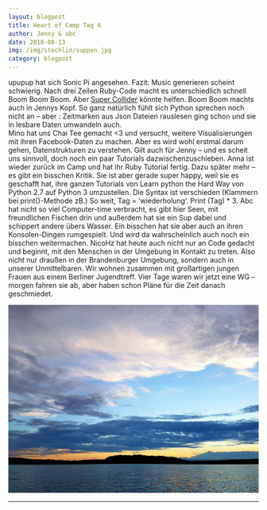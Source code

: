 ```yaml
---
layout: blogpost
title: Heart of Camp Tag 4
author: Jenny & abc
date: 2018-08-13
img: /img/stechlin/suppen.jpg
category: blogpost
---
```



upupup hat sich Sonic Pi angesehen. Fazit: Music generieren scheint schwierig. Nach drei Zeilen Ruby-Code macht es unterschiedlich schnell Boom Boom Boom. Aber [Super Collider](https://supercollider.github.io/) könnte helfen.
Boom Boom machts auch in Jennys Kopf. So ganz natürlich fühlt sich Python sprechen noch nicht an – aber : Zeitmarken aus Json Dateien rauslesen ging schon und sie in lesbare Daten umwandeln auch.  
Mino hat uns Chai Tee gemacht <3 und versucht, weitere Visualisierungen mit ihren Facebook-Daten zu machen. Aber es wird wohl erstmal darum gehen, Datenstrukturen zu verstehen. Gilt auch für Jenny – und es scheit uns sinnvoll, doch noch ein paar Tutorials dazwischenzuschieben. 
Anna ist wieder zurück im Camp und hat ihr Ruby Tutorial fertig. Dazu später mehr – es gibt ein bisschen Kritik. Sie ist aber gerade super happy, weil sie es geschafft hat, ihre ganzen Tutorials von Learn python the Hard Way von Python 2.7 auf Python 3 umzustellen. Die Syntax ist verschieden (Klammern bei print()-Methode zB.) So weit, Tag = ‘wiederholung‘. Print (Tag) * 3.
Abc hat nicht so viel Computer-time verbracht, es gibt hier Seen, mit freundlichen Fischen drin und außerdem hat sie ein Sup dabei und schippert andere übers Wasser. Ein bisschen hat sie aber auch an ihren Konsolen-Dingen rumgespielt. Und wird da wahrscheinlich auch noch ein bisschen weitermachen. 
NicoHz hat heute auch nicht nur an Code gedacht und beginnt, mit den Menschen in der Umgebung in Kontakt zu treten. Also nicht nur draußen in der Brandenburger Umgebung, sondern auch in unserer Unmittelbaren. Wir wohnen zusammen mit großartigen jungen Frauen aus einem Berliner  Jugendtreff. Vier Tage waren wir jetzt eine WG – morgen fahren sie ab, aber haben schon Pläne für die Zeit danach geschmiedet.

![](/img/stechlin/stechlinsee2.jpg)

***


